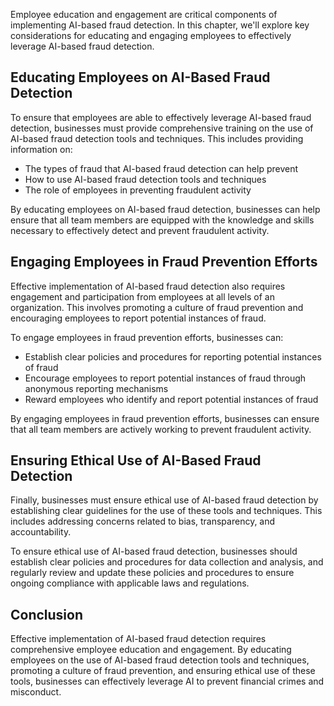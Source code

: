 
Employee education and engagement are critical components of implementing AI-based fraud detection. In this chapter, we'll explore key considerations for educating and engaging employees to effectively leverage AI-based fraud detection.

Educating Employees on AI-Based Fraud Detection
-----------------------------------------------

To ensure that employees are able to effectively leverage AI-based fraud detection, businesses must provide comprehensive training on the use of AI-based fraud detection tools and techniques. This includes providing information on:

* The types of fraud that AI-based fraud detection can help prevent
* How to use AI-based fraud detection tools and techniques
* The role of employees in preventing fraudulent activity

By educating employees on AI-based fraud detection, businesses can help ensure that all team members are equipped with the knowledge and skills necessary to effectively detect and prevent fraudulent activity.

Engaging Employees in Fraud Prevention Efforts
----------------------------------------------

Effective implementation of AI-based fraud detection also requires engagement and participation from employees at all levels of an organization. This involves promoting a culture of fraud prevention and encouraging employees to report potential instances of fraud.

To engage employees in fraud prevention efforts, businesses can:

* Establish clear policies and procedures for reporting potential instances of fraud
* Encourage employees to report potential instances of fraud through anonymous reporting mechanisms
* Reward employees who identify and report potential instances of fraud

By engaging employees in fraud prevention efforts, businesses can ensure that all team members are actively working to prevent fraudulent activity.

Ensuring Ethical Use of AI-Based Fraud Detection
------------------------------------------------

Finally, businesses must ensure ethical use of AI-based fraud detection by establishing clear guidelines for the use of these tools and techniques. This includes addressing concerns related to bias, transparency, and accountability.

To ensure ethical use of AI-based fraud detection, businesses should establish clear policies and procedures for data collection and analysis, and regularly review and update these policies and procedures to ensure ongoing compliance with applicable laws and regulations.

Conclusion
----------

Effective implementation of AI-based fraud detection requires comprehensive employee education and engagement. By educating employees on the use of AI-based fraud detection tools and techniques, promoting a culture of fraud prevention, and ensuring ethical use of these tools, businesses can effectively leverage AI to prevent financial crimes and misconduct.
